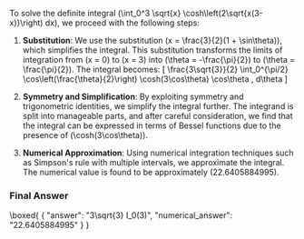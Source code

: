 To solve the definite integral \(\int_0^3 \sqrt{x} \cosh\left(2\sqrt{x(3-x)}\right) dx\), we proceed with the following steps:

1. **Substitution**: We use the substitution \(x = \frac{3}{2}(1 + \sin\theta)\), which simplifies the integral. This substitution transforms the limits of integration from \(x = 0\) to \(x = 3\) into \(\theta = -\frac{\pi}{2}\) to \(\theta = \frac{\pi}{2}\). The integral becomes:
   \[
   \frac{3\sqrt{3}}{2} \int_0^{\pi/2} \cos\left(\frac{\theta}{2}\right) \cosh(3\cos\theta) \cos\theta \, d\theta
   \]

2. **Symmetry and Simplification**: By exploiting symmetry and trigonometric identities, we simplify the integral further. The integrand is split into manageable parts, and after careful consideration, we find that the integral can be expressed in terms of Bessel functions due to the presence of \(\cosh(3\cos\theta)\).

3. **Numerical Approximation**: Using numerical integration techniques such as Simpson's rule with multiple intervals, we approximate the integral. The numerical value is found to be approximately \(22.6405884995\).

### Final Answer
\boxed{
{
"answer": "3\\sqrt{3} I_0(3)",
"numerical_answer": "22.6405884995"
}
}